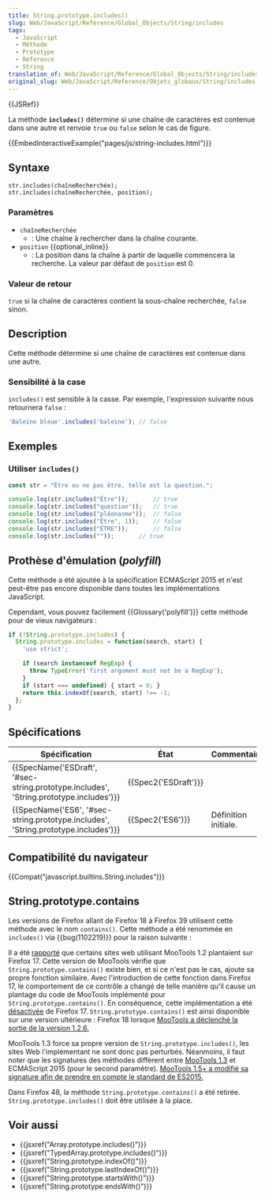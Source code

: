 ```yaml
---
title: String.prototype.includes()
slug: Web/JavaScript/Reference/Global_Objects/String/includes
tags:
  - JavaScript
  - Méthode
  - Prototype
  - Reference
  - String
translation_of: Web/JavaScript/Reference/Global_Objects/String/includes
original_slug: Web/JavaScript/Reference/Objets_globaux/String/includes
---
```

{{JSRef}}

La méthode **`includes()`** détermine si une chaîne de caractères est contenue dans une autre et renvoie `true` ou `false` selon le cas de figure.

{{EmbedInteractiveExample("pages/js/string-includes.html")}}

## Syntaxe

    str.includes(chaîneRecherchée);
    str.includes(chaîneRecherchée, position);

### Paramètres

- `chaîneRecherchée`
  - : Une chaîne à rechercher dans la chaîne courante.
- `position` {{optional_inline}}
  - : La position dans la chaîne à partir de laquelle commencera la recherche. La valeur par défaut de `position` est 0.

### Valeur de retour

`true` si la chaîne de caractères contient la sous-chaîne recherchée, `false` sinon.

## Description

Cette méthode détermine si une chaîne de caractères est contenue dans une autre.

### Sensibilité à la case

`includes()` est sensible à la casse. Par exemple, l'expression suivante nous retournera `false` :

```js
'Baleine bleue'.includes('baleine'); // false
```

## Exemples

### Utiliser `includes()`

```js
const str = "Être ou ne pas être, telle est la question.";

console.log(str.includes("Être"));       // true
console.log(str.includes("question"));   // true
console.log(str.includes("pléonasme"));  // false
console.log(str.includes("Être", 1));    // false
console.log(str.includes("ÊTRE"));       // false
console.log(str.includes(""));       // true
```

## Prothèse d'émulation (_polyfill_)

Cette méthode a été ajoutée à la spécification ECMAScript 2015 et n'est peut-être pas encore disponible dans toutes les implémentations JavaScript.

Cependant, vous pouvez facilement {{Glossary('polyfill')}} cette méthode pour de vieux navigateurs :

```js
if (!String.prototype.includes) {
  String.prototype.includes = function(search, start) {
    'use strict';

    if (search instanceof RegExp) {
      throw TypeError('first argument must not be a RegExp');
    }
    if (start === undefined) { start = 0; }
    return this.indexOf(search, start) !== -1;
  };
}
```

## Spécifications

| Spécification                                                                                                        | État                         | Commentaires         |
| -------------------------------------------------------------------------------------------------------------------- | ---------------------------- | -------------------- |
| {{SpecName('ESDraft', '#sec-string.prototype.includes', 'String.prototype.includes')}} | {{Spec2('ESDraft')}} |                      |
| {{SpecName('ES6', '#sec-string.prototype.includes', 'String.prototype.includes')}}         | {{Spec2('ES6')}}         | Définition initiale. |

## Compatibilité du navigateur

{{Compat("javascript.builtins.String.includes")}}

## String.prototype.contains

Les versions de Firefox allant de Firefox 18 à Firefox 39 utilisent cette méthode avec le nom `contains()`. Cette méthode a été renommée en `includes()` via {{bug(1102219)}} pour la raison suivante :

Il a été [rapporté](https://bugzilla.mozilla.org/show_bug.cgi?id=789036) que certains sites web utilisant MooTools 1.2 plantaient sur Firefox 17. Cette version de MooTools vérifie que `String.prototype.contains()` existe bien, et si ce n'est pas le cas, ajoute sa propre fonction similaire. Avec l'introduction de cette fonction dans Firefox 17, le comportement de ce contrôle a changé de telle manière qu'il cause un plantage du code de MooTools implémenté pour `String.prototype.contains()`. En conséquence, cette implémentation a été [désactivée](https://hg.mozilla.org/releases/mozilla-aurora/rev/086db97198a8 "https://bugzilla.mozilla.org/show_bug.cgi?id=793781") de Firefox 17. `String.prototype.contains()` est ainsi disponible sur une version ultérieure : Firefox 18 lorsque [MooTools a déclenché la sortie de la version 1.2.6.](https://mootools.net/blog/2013/02/19/mootools-1-2-6-released)

MooTools 1.3 force sa propre version de `String.prototype.includes()`, les sites Web l'implémentant ne sont donc pas perturbés. Néanmoins, il faut noter que les signatures des méthodes diffèrent entre [MooTools 1.3](https://mootools.net/docs/core/Types/String#String:includes) et ECMAScript 2015 (pour le second paramètre). [MooTools 1.5+ a modifié sa signature afin de prendre en compte le standard de ES2015.](https://github.com/mootools/mootools-core/blob/master/Docs/Types/String.md#note)

Dans Firefox 48, la méthode `String.prototype.contains()` a été retirée. `String.prototype.includes()` doit être utilisée à la place.

## Voir aussi

- {{jsxref("Array.prototype.includes()")}}
- {{jsxref("TypedArray.prototype.includes()")}}
- {{jsxref("String.prototype.indexOf()")}}
- {{jsxref("String.prototype.lastIndexOf()")}}
- {{jsxref("String.prototype.startsWith()")}}
- {{jsxref("String.prototype.endsWith()")}}

